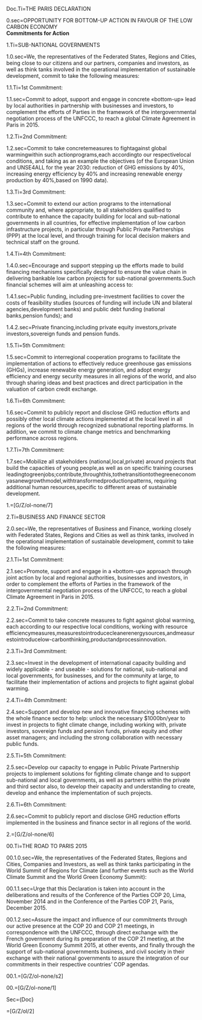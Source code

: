 Doc.Ti=THE PARIS DECLARATION

0.sec=OPPORTUNITY FOR BOTTOM-UP ACTION IN FAVOUR OF THE LOW CARBON ECONOMY<br><b>Commitments for Action</b>

1.Ti=SUB-NATIONAL GOVERNMENTS

1.0.sec=We, the representatives of the Federated States, Regions and Cities, being close to our citizens and our partners, companies and investors, as well as think tanks involved in the operational implementation of sustainable development, commit to take the following measures:

1.1.Ti=1st Commitment:

1.1.sec=Commit to adopt, support and engage in concrete «bottom-up» lead by local authorities in partnership with businesses and investors, to complement the efforts of Parties in the framework of the intergovernmental negotiation process of the UNFCCC, to reach a global Climate Agreement in Paris in 2015.

1.2.Ti=2nd Commitment:

1.2.sec=Commit to take concretemeasures to fightagainst global warmingwithin such actionprograms,each accordingto our respectivelocal conditions, and taking as an example the objectives (of the European Union and UNSE4ALL for the year 2030: reduction of GHG emissions by 40%, increasing energy efficiency by 40% and increasing renewable energy production by 40%,based on 1990 data).

1.3.Ti=3rd Commitment:

1.3.sec=Commit to extend our action programs to the international community and, where appropriate, to all stakeholders qualified to contribute to enhance the capacity building for local and sub-national governments in all countries, for effective implementation of low carbon infrastructure projects, in particular through Public Private Partnerships (PPP) at the local level, and through training for local decision makers and technical staff on the ground.

1.4.Ti=4th Commitment:

1.4.0.sec=Encourage and support stepping up the efforts made to build financing mechanisms specifically designed to ensure the value chain in delivering bankable low carbon projects for sub-national governments.Such financial schemes will aim at unleashing access to:

1.4.1.sec=Public funding, including pre-investment facilities to cover the costs of feasibility studies (sources of funding will include UN and bilateral agencies,development banks) and public debt funding (national banks,pension funds); and

1.4.2.sec=Private financing,including private equity investors,private investors,sovereign funds and pension funds.

1.5.Ti=5th Commitment:

1.5.sec=Commit to interregional cooperation programs to facilitate the implementation of actions to effectively reduce greenhouse gas emissions (GHGs), increase renewable energy generation, and adopt energy efficiency and energy security measures in all regions of the world, and also through sharing ideas and best practices and direct participation in the valuation of carbon credit exchange.

1.6.Ti=6th Commitment:

1.6.sec=Commit to publicly report and disclose GHG reduction efforts and possibly other local climate actions implemented at the local level in all regions of the world through recognized subnational reporting platforms. In addition, we commit to climate change metrics and benchmarking performance across regions.

1.7.Ti=7th Commitment:

1.7.sec=Mobilize all stakeholders (national,local,private) around projects that build the capacities of young people,as well as on specific training courses leadingtogreenjobs;contribute,throughthis,tothetransitiontothegreeneconomyasanewgrowthmodel,withtransformedproductionpatterns, requiring additional human resources,specific to different areas of sustainable development.

1.=[G/Z/ol-none/7]

2.Ti=BUSINESS AND FINANCE SECTOR

2.0.sec=We, the representatives of Business and Finance, working closely with Federated States, Regions and Cities as well as think tanks, involved in the operational implementation of sustainable development, commit to take the following measures:

2.1.Ti=1st Commitment:

2.1.sec=Promote, support and engage in a «bottom-up» approach through joint action by local and regional authorities, businesses and investors, in order to complement the efforts of Parties in the framework of the intergovernmental negotiation process of the UNFCCC, to reach a global Climate Agreement in Paris in 2015.

2.2.Ti=2nd Commitment:

2.2.sec=Commit to take concrete measures to fight against global warming, each according to our respective local conditions, working with resource efficiencymeasures,measurestointroducecleanerenergysources,andmeasurestointroducelow-carbonthinking,productandprocessinnovation.

2.3.Ti=3rd Commitment:

2.3.sec=Invest in the development of international capacity building and widely applicable - and useable - solutions for national, sub-national and local governments, for businesses, and for the community at large, to facilitate their implementation of actions and projects to fight against global warming.

2.4.Ti=4th Commitment:

2.4.sec=Support and develop new and innovative financing schemes with the whole finance sector to help: unlock the necessary $1000bn/year to invest in projects to fight climate change, including working with, private investors, sovereign funds and pension funds, private equity and other asset managers; and including the strong collaboration with necessary public funds.

2.5.Ti=5th Commitment:

2.5.sec=Develop our capacity to engage in Public Private Partnership projects to implement solutions for fighting climate change and to support sub-national and local governments, as well as partners within the private and third sector also, to develop their capacity and understanding to create, develop and enhance the implementation of such projects.

2.6.Ti=6th Commitment:

2.6.sec=Commit to publicly report and disclose GHG reduction efforts implemented in the business and finance sector in all regions of the world.

2.=[G/Z/ol-none/6]

00.Ti=THE ROAD TO PARIS 2015

00.1.0.sec=We, the representatives of the Federated States, Regions and Cities, Companies and Investors, as well as think tanks participating in the World Summit of Regions for Climate (and further events such as the World Climate Summit and the World Green Economy Summit):

00.1.1.sec=Urge that this Declaration is taken into account in the deliberations and results of the Conference of the Parties COP 20, Lima, November 2014 and in the Conference of the Parties COP 21, Paris, December 2015.

00.1.2.sec=Assure the impact and influence of our commitments through our active presence at the COP 20 and COP 21 meetings, in correspondence with the UNFCCC, through direct exchange with the French government during its preparation of the COP 21 meeting, at the World Green Economy Summit 2015, at other events, and finally through the support of sub-national governments business, and civil society in their exchange with their national governments to assure the integration of our commitments in their respective countries’ COP agendas.

00.1.=[G/Z/ol-none/s2]

00.=[G/Z/ol-none/1]

Sec={Doc}

=[G/Z/ol/2]